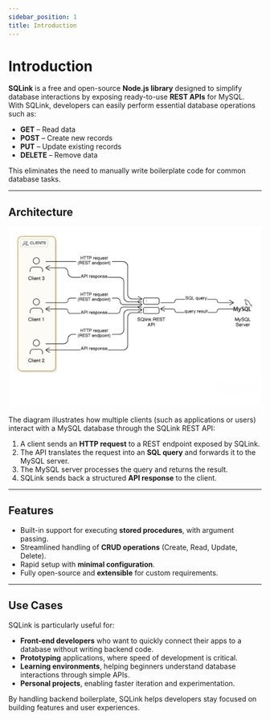 ```yaml
---
sidebar_position: 1
title: Introduction
---
```


# Introduction

**SQLink** is a free and open-source **Node.js library** designed to simplify database interactions by exposing ready-to-use **REST APIs** for MySQL.  
With SQLink, developers can easily perform essential database operations such as:

- **GET** – Read data  
- **POST** – Create new records  
- **PUT** – Update existing records  
- **DELETE** – Remove data  

This eliminates the need to manually write boilerplate code for common database tasks.

---

## Architecture

![SQLink Architecture](./../static/img/architecture.png)

The diagram illustrates how multiple clients (such as applications or users) interact with a MySQL database through the SQLink REST API:

1. A client sends an **HTTP request** to a REST endpoint exposed by SQLink.  
2. The API translates the request into an **SQL query** and forwards it to the MySQL server.  
3. The MySQL server processes the query and returns the result.  
4. SQLink sends back a structured **API response** to the client.  

---

## Features

- Built-in support for executing **stored procedures**, with argument passing.  
- Streamlined handling of **CRUD operations** (Create, Read, Update, Delete).  
- Rapid setup with **minimal configuration**.  
- Fully open-source and **extensible** for custom requirements.  

---

## Use Cases

SQLink is particularly useful for:

- **Front-end developers** who want to quickly connect their apps to a database without writing backend code.  
- **Prototyping** applications, where speed of development is critical.  
- **Learning environments**, helping beginners understand database interactions through simple APIs.  
- **Personal projects**, enabling faster iteration and experimentation.  

By handling backend boilerplate, SQLink helps developers stay focused on building features and user experiences.  

